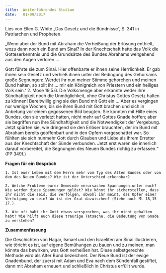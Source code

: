```yaml
---
title:  Weiterführendes Studium
date:   01/09/2017
---
```


Lies von Ellen G. White „Das Gesetz und die Bündnisse“, S. 341 in Patriarchen und Propheten.

„Wenn aber der Bund mit Abraham die Verheißung der Erlösung enthielt, wozu dann noch ein Bund am Sinai? In der Knechtschaft hatte das Volk die Gotteserkenntnis und die Grundsätze des Bundes Abrahams weitgehend aus den Augen verloren …

Gott führte sie zum Sinai. Hier offenbarte er ihnen seine Herrlichkeit. Er gab ihnen sein Gesetz und verhieß ihnen unter der Bedingung des Gehorsams große Segnungen: ‚Werdet ihr nun meiner Stimme gehorchen und meinen Bund halten, so sollt ihr … mir ein Königreich von Priestern und ein heiliges Volk sein.‘ 2. Mose 19,5.6. Die Volksmenge aber erkannte weder ihre Sündhaftigkeit noch die Unmöglichkeit, ohne Christus Gottes Gesetz halten zu können! Bereitwillig ging sie den Bund mit Gott ein … Aber es vergingen nur wenige Wochen, bis sie ihren Bund mit Gott brachen und sich in Anbetung vor einem gegossenen Bild beugten. Sie konnten mit Hilfe eines Bundes, den sie verletzt hatten, nicht mehr auf Gottes Gnade hoffen; aber sie begriffen nun ihre Sündhaftigkeit und die Notwendigkeit der Vergebung. Jetzt spürten sie, wie dringend sie den Erlöser brauchten, der im Bund mit Abraham bereits geoffenbart und in den Opfern vorgeschattet war. So fühlten sie sich nunmehr Gott durch Glauben und Liebe als ihrem Erretter aus der Knechtschaft der Sünde verbunden. Jetzt erst waren sie innerlich darauf vorbereitet, die Segnungen des Neuen Bundes richtig zu erfassen.“ (PP 349f.)

**Fragen für ein Gespräch**

`1. Ist euer Leben mit dem Herrn mehr vom Typ des Alten Bundes oder von dem des Neuen Bundes? Wie ist der Unterschied erkennbar?`

`2. Welche Probleme eurer Gemeinde verursachen Spannungen unter euch? Wie werden diese Spannungen gelöst? Wie könnt ihr sicherstellen, dass ihr nicht die seid, die verfolgen, obwohl ihr meint, das Opfer einer Verfolgung zu sein? Wo ist der Grat dazwischen? (Siehe auch Mt 18,15–17.)`

`3. Wie oft habt ihr Gott etwas versprochen, was ihr nicht gehalten habt? Wie hilft euch diese traurige Tatsache, die Bedeutung von Gnade zu verstehen?`

**Zusammenfassung**

Die Geschichten von Hagar, Ismael und den Israeliten am Sinai illustrieren, wie töricht es ist, auf eigene Bemühungen zu bauen und zu meinen, man könnte das bewirken, was Gott verheißen hat. Diese selbstgerechte Methode wird als Alter Bund bezeichnet. Der Neue Bund ist der ewige Gnadenbund, der zuerst mit Adam und Eva nach dem Sündenfall gestiftet, dann mit Abraham erneuert und schließlich in Christus erfüllt wurde.